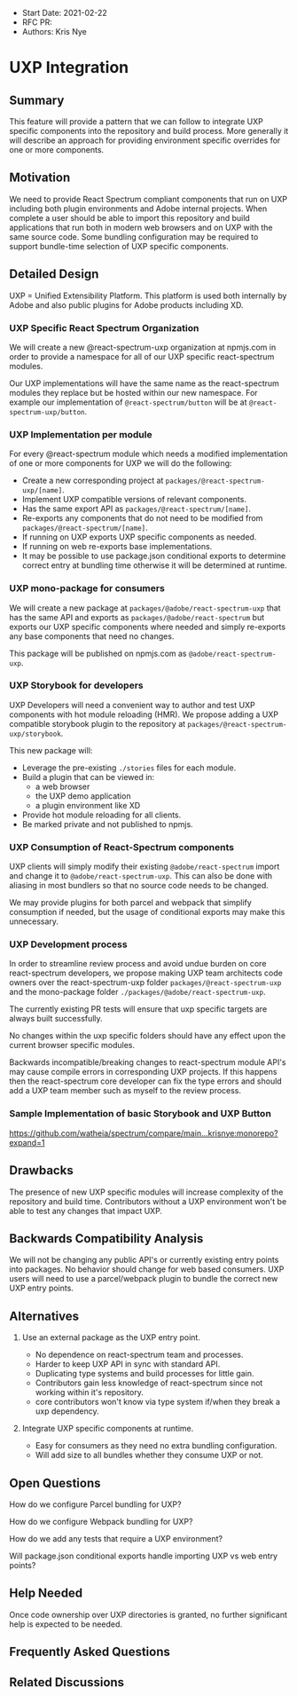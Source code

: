 <!-- Copyright 2020 Adobe. All rights reserved.
This file is licensed to you under the Apache License, Version 2.0 (the "License");
you may not use this file except in compliance with the License. You may obtain a copy
of the License at http://www.apache.org/licenses/LICENSE-2.0
Unless required by applicable law or agreed to in writing, software distributed under
the License is distributed on an "AS IS" BASIS, WITHOUT WARRANTIES OR REPRESENTATIONS
OF ANY KIND, either express or implied. See the License for the specific language
governing permissions and limitations under the License. -->

- Start Date: 2021-02-22
- RFC PR:
- Authors: Kris Nye

# UXP Integration

## Summary

This feature will provide a pattern that we can follow to integrate UXP specific components into the repository and build process. More generally it will describe an approach for providing environment specific overrides for one or more components.

## Motivation

We need to provide React Spectrum compliant components that run on UXP including both plugin environments and Adobe internal projects. When complete a user should be able to import this repository and build applications that run both in modern web browsers and on UXP with the same source code. Some bundling configuration may be required to support bundle-time selection of UXP specific components.

## Detailed Design

UXP = Unified Extensibility Platform. This platform is used both internally by Adobe and also public plugins for Adobe products including XD.

### UXP Specific React Spectrum Organization

We will create a new @react-spectrum-uxp organization at npmjs.com in order to provide a namespace for all of our UXP specific react-spectrum modules.

Our UXP implementations will have the same name as the react-spectrum modules they replace but be hosted within our new namespace. For example our implementation of `@react-spectrum/button` will be at `@react-spectrum-uxp/button`.

### UXP Implementation per module

For every @react-spectrum module which needs a modified implementation of one or more components for UXP we will do the following:

- Create a new corresponding project at `packages/@react-spectrum-uxp/[name]`.
- Implement UXP compatible versions of relevant components.
- Has the same export API as `packages/@react-spectrum/[name]`.
- Re-exports any components that do not need to be modified from `packages/@react-spectrum/[name]`.
- If running on UXP exports UXP specific components as needed.
- If running on web re-exports base implementations.
- It may be possible to use package.json conditional exports to determine correct entry at bundling time otherwise it will be determined at runtime.

### UXP mono-package for consumers

We will create a new package at `packages/@adobe/react-spectrum-uxp` that has the same API and exports as `packages/@adobe/react-spectrum` but exports our UXP specific components where needed and simply re-exports any base components that need no changes.

This package will be published on npmjs.com as `@adobe/react-spectrum-uxp`.

### UXP Storybook for developers

UXP Developers will need a convenient way to author and test UXP components with hot module reloading (HMR). We propose adding a UXP compatible storybook plugin to the repository at `packages/@react-spectrum-uxp/storybook`.

This new package will:

- Leverage the pre-existing `./stories` files for each module.
- Build a plugin that can be viewed in:
    - a web browser
    - the UXP demo application
    - a plugin environment like XD
- Provide hot module reloading for all clients.
- Be marked private and not published to npmjs.

### UXP Consumption of React-Spectrum components

UXP clients will simply modify their existing `@adobe/react-spectrum` import and change it to `@adobe/react-spectrum-uxp`. This can also be done with aliasing in most bundlers so that no source code needs to be changed.

We may provide plugins for both parcel and webpack that simplify consumption if needed, but the usage of conditional exports may make this unnecessary.

### UXP Development process

In order to streamline review process and avoid undue burden on core react-spectrum developers, we propose making UXP team architects code owners over the react-spectrum-uxp folder `packages/@react-spectrum-uxp` and the mono-package folder `./packages/@adobe/react-spectrum-uxp`.

The currently existing PR tests will ensure that uxp specific targets are always built successfully.

No changes within the uxp specific folders should have any effect upon the current browser specific modules.

Backwards incompatible/breaking changes to react-spectrum module API's may cause compile errors in corresponding UXP projects. If this happens then the react-spectrum core developer can fix the type errors and should add a UXP team member such as myself to the review process.

### Sample Implementation of basic Storybook and UXP Button

https://github.com/watheia/spectrum/compare/main...krisnye:monorepo?expand=1

## Drawbacks

The presence of new UXP specific modules will increase complexity of the repository and build time.
Contributors without a UXP environment won't be able to test any changes that impact UXP.

## Backwards Compatibility Analysis

We will not be changing any public API's or currently existing entry points into packages.
No behavior should change for web based consumers.
UXP users will need to use a parcel/webpack plugin to bundle the correct new UXP entry points.

## Alternatives

1. Use an external package as the UXP entry point.
    + No dependence on react-spectrum team and processes.
    - Harder to keep UXP API in sync with standard API.
    - Duplicating type systems and build processes for little gain.
    - Contributors gain less knowledge of react-spectrum since not working within it's repository.
    - core contributors won't know via type system if/when they break a uxp dependency.

2. Integrate UXP specific components at runtime.
    + Easy for consumers as they need no extra bundling configuration.
    - Will add size to all bundles whether they consume UXP or not.

## Open Questions

How do we configure Parcel bundling for UXP?

How do we configure Webpack bundling for UXP?

How do we add any tests that require a UXP environment?

Will package.json conditional exports handle importing UXP vs web entry points?

## Help Needed

Once code ownership over UXP directories is granted, no further significant help is expected to be needed.

## Frequently Asked Questions

## Related Discussions
